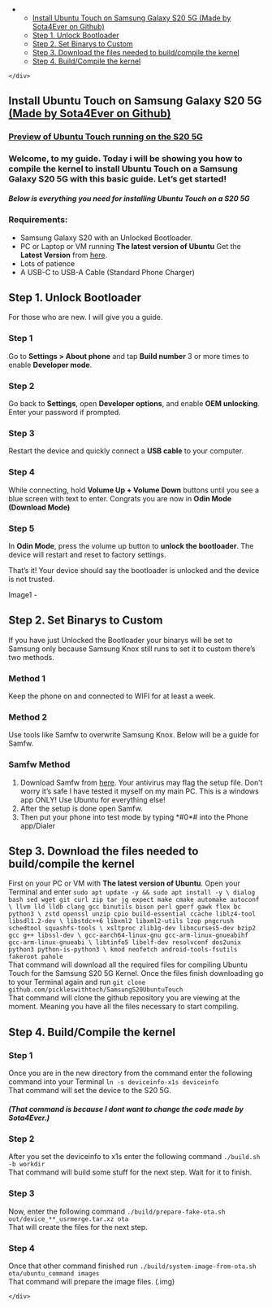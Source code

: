 <!DOCTYPE html>
<html>

<head>
  <meta charset="utf-8">
  <meta name="viewport" content="width=device-width, initial-scale=1.0">
  <title>Progress</title>
  <link rel="stylesheet" href="https://stackedit.io/style.css" />
</head>

<body class="stackedit">
  <div class="stackedit__left">
    <div class="stackedit__toc">
      
<ul>
<li>
<ul>
<li><a href="#install-ubuntu-touch-on-samsung-galaxy-s20-5g-made-by-sota4ever-on-github">Install Ubuntu Touch on Samsung Galaxy S20 5G (Made by Sota4Ever on Github)</a></li>
<li><a href="#step-1.-unlock-bootloader">Step 1. Unlock Bootloader</a></li>
<li><a href="#step-2.--set-binarys-to-custom">Step 2.  Set Binarys to Custom</a></li>
<li><a href="#step-3.-download-the-files-needed-to-buildcompile-the-kernel">Step 3. Download the files needed to build/compile the kernel</a></li>
<li><a href="#step-4.-buildcompile-the-kernel">Step 4. Build/Compile the kernel</a></li>
</ul>
</li>
</ul>

    </div>
  </div>
  <div class="stackedit__right">
    <div class="stackedit__html">
      <h2 id="install-ubuntu-touch-on-samsung-galaxy-s20-5g-made-by-sota4ever-on-github">Install Ubuntu Touch on Samsung Galaxy S20 5G <a href="https://github.com/Sota4Ever">(Made by Sota4Ever on Github)</a></h2>
<h3 id="preview-of-ubuntu-touch-running-on-the-s20-5g"><a href="https://github.com/pickleswithtech/SamsungS20UbuntuTouch/blob/halium-13/SamsungGalaxyS20.md">Preview of Ubuntu Touch running on the S20 5G</a></h3>
<h3 id="welcome-to-my-guide.-today-i-will-be-showing-you-how-to-compile-the-kernel-to-install-ubuntu-touch-on-a-samsung-galaxy-s20-5g-with-this-basic-guide.-lets-get-started">Welcome, to my guide. Today i will be showing you how to compile the kernel to install Ubuntu Touch on a Samsung Galaxy S20 5G with this basic guide. Let’s get started!</h3>
<h5 id="below-is-everything-you-need-for-installing-ubuntu-touch-on-a-s20-5g">Below is everything you need for installing Ubuntu Touch on a S20 5G</h5>
<h3 id="requirements">Requirements:</h3>
<ul>
<li>Samsung Galaxy S20 with an Unlocked Bootloader.</li>
<li>PC or Laptop or VM running <strong>The latest version of Ubuntu</strong> Get the <strong>Latest Version</strong> from <a href="https://ubuntu.com/download/desktop">here</a>.</li>
<li>Lots of patience</li>
<li>A USB-C to USB-A Cable (Standard Phone Charger)</li>
</ul>
<h2 id="step-1.-unlock-bootloader">Step 1. Unlock Bootloader</h2>
<p>For those who are new. I will give you a guide.</p>
<h3 id="step-1">Step 1</h3>
<p>Go to  <strong>Settings &gt; About phone</strong>  and tap  <strong>Build number</strong>  3 or more times to enable  <strong>Developer mode</strong>.</p>
<h3 id="step-2">Step 2</h3>
<p>Go back to  <strong>Settings</strong>, open  <strong>Developer options</strong>, and enable  <strong>OEM unlocking</strong>. Enter your password if prompted.</p>
<h3 id="step-3">Step 3</h3>
<p>Restart the device and quickly connect a  <strong>USB cable</strong> to your computer.</p>
<h3 id="step-4">Step 4</h3>
<p>While connecting, hold  <strong>Volume Up + Volume Down</strong>  buttons until you see a blue screen with text to enter. Congrats you are now in <strong>Odin Mode (Download Mode)</strong></p>
<h3 id="step-5">Step 5</h3>
<p>In <strong>Odin Mode</strong>, press the volume up button to  <strong>unlock the bootloader</strong>. The device will restart and reset to factory settings.</p>
<p>That’s it! Your device should say the bootloader is unlocked and the device is not trusted.</p>
<p>Image1 -</p>
<h2 id="step-2.--set-binarys-to-custom">Step 2.  Set Binarys to Custom</h2>
<p>If you have just Unlocked the Bootloader your binarys will be set to Samsung only because Samsung Knox still runs to set it to custom there’s two methods.</p>
<h3 id="method-1">Method 1</h3>
<p>Keep the phone on and connected to WIFI for at least a week.</p>
<h3 id="method-2">Method 2</h3>
<p>Use tools like Samfw to overwrite Samsung Knox. Below will be a guide for Samfw.</p>
<h3 id="samfw-method">Samfw Method</h3>
<ol>
<li>Download Samfw from <a href="https://samfw.com/SamFwToolSetup_v4.9.zip">here</a>. Your antivirus may flag the setup file. Don’t worry it’s safe I have tested it myself on my main PC. This is a windows app ONLY! Use Ubuntu for everything else!</li>
<li>After the setup is done open Samfw.</li>
<li>Then put your phone into test mode by typing *#0*# into the Phone app/Dialer</li>
</ol>
<h2 id="step-3.-download-the-files-needed-to-buildcompile-the-kernel">Step 3. Download the files needed to build/compile the kernel</h2>
<p>First on your PC or VM with <strong>The latest version of Ubuntu</strong>. Open your Terminal and enter <code>sudo apt update -y &amp;&amp; sudo apt install -y \ dialog bash sed wget git curl zip tar jq expect make cmake automake autoconf \ llvm lld lldb clang gcc binutils bison perl gperf gawk flex bc python3 \ zstd openssl unzip cpio build-essential ccache liblz4-tool libsdl1.2-dev \ libstdc++6 libxml2 libxml2-utils lzop pngcrush schedtool squashfs-tools \ xsltproc zlib1g-dev libncurses5-dev bzip2 gcc g++ libssl-dev \ gcc-aarch64-linux-gnu gcc-arm-linux-gnueabihf gcc-arm-linux-gnueabi \ libtinfo5 libelf-dev resolvconf dos2unix python3 python-is-python3 \ kmod neofetch android-tools-fsutils fakeroot pahole</code><br>
That command will download all the required files for compiling Ubuntu Touch for the Samsung S20 5G Kernel. Once the files finish downloading go to your Terminal again and run <code>git clone github.com/pickleswithtech/SamsungS20UbuntuTouch</code><br>
That command will clone the github repository you are viewing at the moment. Meaning you have all the files necessary to start compiling.</p>
<h2 id="step-4.-buildcompile-the-kernel">Step 4. Build/Compile the kernel</h2>
<h3 id="step-1-1">Step 1</h3>
<p>Once you are in the new directory from the command enter the following command into your Terminal <code>ln -s deviceinfo-x1s deviceinfo</code><br>
That command will set the device to the S20 5G.</p>
<h5 id="that-command-is-because-i-dont-want-to-change-the-code-made-by-sota4ever.">(That command is because I dont want to change the code made by Sota4Ever.)</h5>
<h3 id="step-2-1">Step 2</h3>
<p>After you set the deviceinfo to x1s enter the following command <code>./build.sh -b workdir</code><br>
That command will build some stuff for the next step. Wait for it to finish.</p>
<h3 id="step-3-1">Step 3</h3>
<p>Now, enter the following command <code>./build/prepare-fake-ota.sh out/device_**_usrmerge.tar.xz ota</code><br>
That will create the files for the next step.</p>
<h3 id="step-4-1">Step 4</h3>
<p>Once that other command finished run <code>./build/system-image-from-ota.sh ota/ubuntu_command images</code><br>
That command will prepare the image files. (.img)</p>

    </div>
  </div>
</body>

</html>
